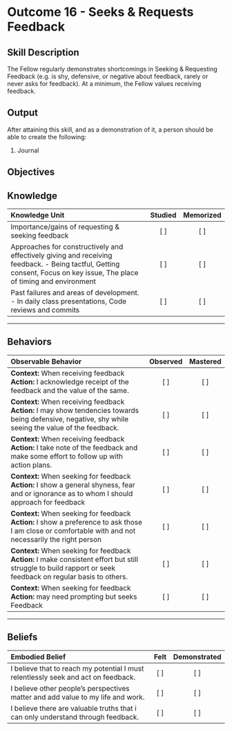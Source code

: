 # Outcome 16 - Seeks & Requests Feedback

**Skill Description**
----------
The Fellow regularly demonstrates shortcomings in Seeking & Requesting Feedback (e.g. is shy, defensive, or negative about feedback, rarely or never asks for feedback). At a minimum, the Fellow values receiving feedback.


**Output**
----------
After attaining this skill, and as a demonstration of it, a person should be able to create the following:

1. Journal


**Objectives**
----------

## **Knowledge**


| Knowledge Unit   |      Studied      | Memorized |
|:-------------|:------------------:|:--------:|
| Importance/gains of requesting & seeking feedback | [ ] |    [ ] |
| Approaches for constructively and effectively giving and receiving feedback. - Being tactful, Getting consent, Focus on key issue, The place of timing and environment | [ ] |    [ ] |
| Past failures and areas of development. - In daily class presentations, Code reviews and commits | [ ] |    [ ] |


----------


## **Behaviors**


| Observable Behavior   |      Observed      | Mastered |
|:-------------|:------------------:|:--------:|
| **Context:**  When receiving feedback **Action:** I acknowledge receipt of the feedback and the value of the same. | [ ] |    [ ] |
| **Context:**  When receiving feedback **Action:** I may show tendencies towards being defensive, negative, shy while seeing the value of the feedback. | [ ] |    [ ] |
| **Context:**  When receiving feedback **Action:** I take note of the feedback and make some effort to follow up with action plans. | [ ] |    [ ] |
| **Context:**  When seeking for feedback **Action:** I show a general shyness, fear and or ignorance as to whom I should approach for feedback | [ ] |    [ ] |
| **Context:**  When seeking for feedback **Action:** I show a preference to ask those I am close or comfortable with and not necessarily the right person | [ ] |    [ ] |
| **Context:**  When seeking for feedback **Action:** I make consistent effort  but still struggle to build rapport or seek feedback  on regular basis to others. | [ ] |    [ ] |
| **Context:**  When seeking for feedback **Action:** may need prompting but seeks Feedback | [ ] |    [ ] |

----------


## **Beliefs**


| Embodied Belief   |      Felt      | Demonstrated |
|:-------------|:------------------:|:--------:|
| I believe that to reach my potential I must relentlessly seek  and act on feedback. |   [ ]   |   [ ] |
| I believe other people’s perspectives matter and add value to my life and work. |   [ ]   |   [ ] |
| I believe there are valuable truths that i can only understand through feedback. |   [ ]   |   [ ] |

